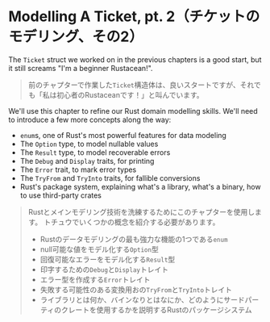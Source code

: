# Modelling A Ticket, pt. 2（チケットのモデリング、その2）

The `Ticket` struct we worked on in the previous chapters is a good start,
but it still screams "I'm a beginner Rustacean!".

> 前のチャプターで作業した`Ticket`構造体は、良いスタートですが、それでも「私は初心者のRustaceanです！」と叫んでいます。

We'll use this chapter to refine our Rust domain modelling skills.
We'll need to introduce a few more concepts along the way:

- `enum`s, one of Rust's most powerful features for data modeling
- The `Option` type, to model nullable values
- The `Result` type, to model recoverable errors
- The `Debug` and `Display` traits, for printing
- The `Error` trait, to mark error types
- The `TryFrom` and `TryInto` traits, for fallible conversions
- Rust's package system, explaining what's a library, what's a binary, how to use third-party crates

> Rustとメインモデリング技術を洗練するためにこのチャプターを使用します。
> トチュウでいくつかの概念を紹介する必要があります。
>
> - Rustのデータモデリングの最も強力な機能の1つである`enum`
> - null可能な値をモデル化する`Option`型
> - 回復可能なエラーをモデル化する`Result`型
> - 印字するための`Debug`と`Display`トレイト
> - エラー型を作成する`Error`トレイト
> - 失敗する可能性のある変換用おの`TryFrom`と`TryInto`トレイト
> - ライブラリとは何か、バインなりとはなにか、どのようにサードパーティのクレートを使用するかを説明するRustのパッケージシステム
